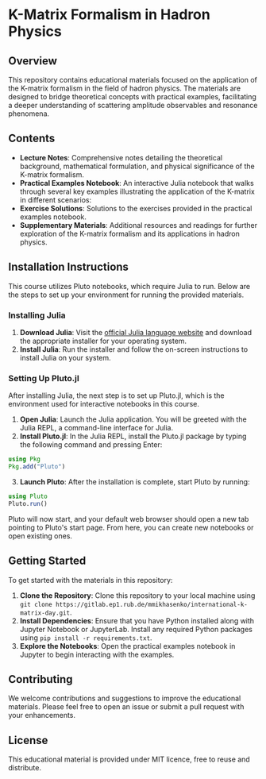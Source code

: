# K-Matrix Formalism in Hadron Physics

## Overview

This repository contains educational materials focused on the application of the K-matrix formalism in the field of hadron physics. The materials are designed to bridge theoretical concepts with practical examples, facilitating a deeper understanding of scattering amplitude observables and resonance phenomena.

## Contents

- **Lecture Notes**: Comprehensive notes detailing the theoretical background, mathematical formulation, and physical significance of the K-matrix formalism.
- **Practical Examples Notebook**: An interactive Julia notebook that walks through several key examples illustrating the application of the K-matrix in different scenarios:
- **Exercise Solutions**: Solutions to the exercises provided in the practical examples notebook.
- **Supplementary Materials**: Additional resources and readings for further exploration of the K-matrix formalism and its applications in hadron physics.


## Installation Instructions

This course utilizes Pluto notebooks, which require Julia to run. Below are the steps to set up your environment for running the provided materials.

### Installing Julia

1. **Download Julia**: Visit the [official Julia language website](https://julialang.org/downloads/) and download the appropriate installer for your operating system.
2. **Install Julia**: Run the installer and follow the on-screen instructions to install Julia on your system.

### Setting Up Pluto.jl

After installing Julia, the next step is to set up Pluto.jl, which is the environment used for interactive notebooks in this course.

1. **Open Julia**: Launch the Julia application. You will be greeted with the Julia REPL, a command-line interface for Julia.
2. **Install Pluto.jl**: In the Julia REPL, install the Pluto.jl package by typing the following command and pressing Enter:

```julia
using Pkg
Pkg.add("Pluto")
```

3. **Launch Pluto**: After the installation is complete, start Pluto by running:

```julia
using Pluto
Pluto.run()
```

Pluto will now start, and your default web browser should open a new tab pointing to Pluto's start page. From here, you can create new notebooks or open existing ones.


## Getting Started

To get started with the materials in this repository:

1. **Clone the Repository**: Clone this repository to your local machine using `git clone https://gitlab.ep1.rub.de/mmikhasenko/international-k-matrix-day.git`.
2. **Install Dependencies**: Ensure that you have Python installed along with Jupyter Notebook or JupyterLab. Install any required Python packages using `pip install -r requirements.txt`.
3. **Explore the Notebooks**: Open the practical examples notebook in Jupyter to begin interacting with the examples.

## Contributing

We welcome contributions and suggestions to improve the educational materials. Please feel free to open an issue or submit a pull request with your enhancements.

## License

This educational material is provided under MIT licence, free to reuse and distribute.
